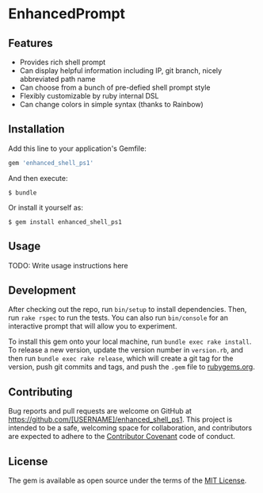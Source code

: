 # EnhancedPrompt

## Features

- Provides rich shell prompt
- Can display helpful information including IP, git branch, nicely abbreviated path name
- Can choose from a bunch of pre-defied shell prompt style
- Flexibly customizable by ruby internal DSL
- Can change colors in simple syntax (thanks to Rainbow) 


## Installation

Add this line to your application's Gemfile:

```ruby
gem 'enhanced_shell_ps1'
```

And then execute:

    $ bundle

Or install it yourself as:

    $ gem install enhanced_shell_ps1

## Usage

TODO: Write usage instructions here

## Development

After checking out the repo, run `bin/setup` to install dependencies. Then, run `rake rspec` to run the tests. You can also run `bin/console` for an interactive prompt that will allow you to experiment.

To install this gem onto your local machine, run `bundle exec rake install`. To release a new version, update the version number in `version.rb`, and then run `bundle exec rake release`, which will create a git tag for the version, push git commits and tags, and push the `.gem` file to [rubygems.org](https://rubygems.org).

## Contributing

Bug reports and pull requests are welcome on GitHub at https://github.com/[USERNAME]/enhanced_shell_ps1. This project is intended to be a safe, welcoming space for collaboration, and contributors are expected to adhere to the [Contributor Covenant](contributor-covenant.org) code of conduct.


## License

The gem is available as open source under the terms of the [MIT License](http://opensource.org/licenses/MIT).

